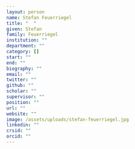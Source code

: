 ```yaml
---
layout: person
name: Stefan Feuerriegel
title: "  "
given: Stefan
family: Feuerriegel
institution: ""
department: ""
category: []
start: ""
end: ""
biography: ""
email: ""
twitter: ""
github: ""
scholar: ""
supervisor: ""
position: ""
url: ""
website: ""
image: /assets/uploads/stefan-feuerriegel.jpg
linkedin: ""
crsid: ""
orcid: ""
---
```

